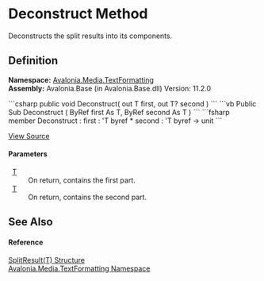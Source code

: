 # Deconstruct Method


Deconstructs the split results into its components.



## Definition
**Namespace:** <a href="N_Avalonia_Media_TextFormatting">Avalonia.Media.TextFormatting</a>  
**Assembly:** Avalonia.Base (in Avalonia.Base.dll) Version: 11.2.0

<Tabs groupId="api-code-preview">
<TabItem value="csharp" label="C#">
```csharp
public void Deconstruct(
	out T first,
	out T? second
)
```
</TabItem>
<TabItem value="vb" label="VB">
```vb
Public Sub Deconstruct ( 
	<OutAttribute> ByRef first As T,
	<OutAttribute> ByRef second As T
)
```
</TabItem>
<TabItem value="fsharp" label="F#">
```fsharp
member Deconstruct : 
        first : 'T byref * 
        second : 'T byref -> unit 
```
</TabItem>
</Tabs>



<a href="https://github.com/AvaloniaUI/Avalonia/tree/master/src/Avalonia.Base/Media/TextFormatting/SplitResult.cs#L36" title="View the source code">View Source</a>



#### Parameters
<dl><dt>  <a href="T_Avalonia_Media_TextFormatting_SplitResult_1">T</a></dt><dd>On return, contains the first part.</dd><dt>  <a href="T_Avalonia_Media_TextFormatting_SplitResult_1">T</a></dt><dd>On return, contains the second part.</dd></dl>

## See Also


#### Reference
<a href="T_Avalonia_Media_TextFormatting_SplitResult_1">SplitResult(T) Structure</a>  
<a href="N_Avalonia_Media_TextFormatting">Avalonia.Media.TextFormatting Namespace</a>  
